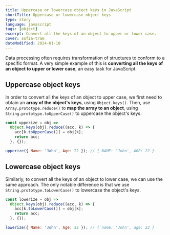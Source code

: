 ```yaml
---
title: Uppercase or lowercase object keys in JavaScript
shortTitle: Uppercase or lowercase object keys
type: story
language: javascript
tags: [object]
excerpt: Convert all the keys of an object to upper or lower case.
cover: sofia-tram
dateModified: 2024-01-10
---
```


Data processing often requires transformation of structures to conform to a specific format. A very simple example of this is **converting all the keys of an object to upper or lower case**, an easy task for JavaScript.

## Uppercase object keys

In order to convert all the keys of an object to upper case, we first need to obtain an **array of the object's keys**, using `Object.keys()`. Then, use `Array.prototype.reduce()` to **map the array to an object**, using `String.prototype.toUpperCase()` to uppercase the object's keys.

```js
const upperize = obj =>
  Object.keys(obj).reduce((acc, k) => {
    acc[k.toUpperCase()] = obj[k];
    return acc;
  }, {});

upperize({ Name: 'John', Age: 22 }); // { NAME: 'John', AGE: 22 }
```

## Lowercase object keys

Similarly, to convert all the keys of an object to lower case, we can use the same approach. The only notable difference is that we use `String.prototype.toLowerCase()` to lowercase the object's keys.

```js
const lowerize = obj =>
  Object.keys(obj).reduce((acc, k) => {
    acc[k.toLowerCase()] = obj[k];
    return acc;
  }, {});

lowerize({ Name: 'John', Age: 22 }); // { name: 'John', age: 22 }
```
